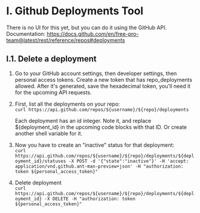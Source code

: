# I. Github Deployments Tool
There is no UI for this yet, but you can do it using the GitHub API.<br>
Documentation: https://docs.github.com/en/free-pro-team@latest/rest/reference/repos#deployments<br>

## I.1. Delete a deployment
1. Go to your GitHub account settings, then developer settings, then personal access tokens. Create a new token that has repo_deployments allowed. After it's generated, save the hexadecimal token, you'll need it for the upcoming API requests.<br>

2. First, list all the deployments on your repo:<br>
`curl https://api.github.com/repos/${username}/${repo}/deployments`<br>

   Each deployment has an id integer. Note it, and replace ${deployment_id} in the upcoming code blocks with that ID. Or create another shell variable for it.<br>

3. Now you have to create an "inactive" status for that deployment:<br>
`curl https://api.github.com/repos/${username}/${repo}/deployments/${deployment_id}/statuses -X POST -d '{"state":"inactive"}' -H 'accept: application/vnd.github.ant-man-preview+json' -H "authorization: token ${personal_access_token}"`

4. Delete deployment<br>
`curl https://api.github.com/repos/${username}/${repo}/deployments/${deployment_id} -X DELETE -H "authorization: token ${personal_access_token}"`